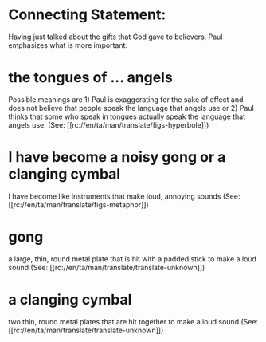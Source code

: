 # Connecting Statement:

Having just talked about the gifts that God gave to believers, Paul emphasizes what is more important.

# the tongues of ... angels

Possible meanings are 1) Paul is exaggerating for the sake of effect and does not believe that people speak the language that angels use or 2) Paul thinks that some who speak in tongues actually speak the language that angels use. (See: [[rc://en/ta/man/translate/figs-hyperbole]])

# I have become a noisy gong or a clanging cymbal

I have become like instruments that make loud, annoying sounds (See: [[rc://en/ta/man/translate/figs-metaphor]])

# gong

a large, thin, round metal plate that is hit with a padded stick to make a loud sound (See: [[rc://en/ta/man/translate/translate-unknown]])

# a clanging cymbal

two thin, round metal plates that are hit together to make a loud sound (See: [[rc://en/ta/man/translate/translate-unknown]])

